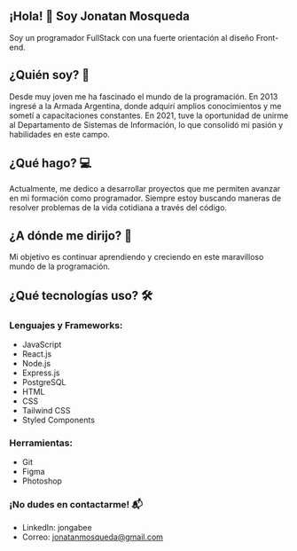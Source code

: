 ## ¡Hola! 👋 Soy Jonatan Mosqueda
Soy un programador FullStack con una fuerte orientación al diseño Front-end.

## ¿Quién soy? 🤔
Desde muy joven me ha fascinado el mundo de la programación. En 2013 ingresé a la Armada Argentina, donde adquirí amplios conocimientos y me sometí a capacitaciones constantes. En 2021, tuve la oportunidad de unirme al Departamento de Sistemas de Información, lo que consolidó mi pasión y habilidades en este campo.

## ¿Qué hago? 💻
Actualmente, me dedico a desarrollar proyectos que me permiten avanzar en mi formación como programador. Siempre estoy buscando maneras de resolver problemas de la vida cotidiana a través del código.

## ¿A dónde me dirijo? 🚀
Mi objetivo es continuar aprendiendo y creciendo en este maravilloso mundo de la programación.

## ¿Qué tecnologías uso? 🛠️
### Lenguajes y Frameworks:
- JavaScript
- React.js
- Node.js
- Express.js
- PostgreSQL
- HTML
- CSS
- Tailwind CSS
- Styled Components

### Herramientas:
- Git
- Figma
- Photoshop

### ¡No dudes en contactarme! 📬
- LinkedIn: jongabee
- Correo: jonatanmosqueda@gmail.com


<!--
**Jongabee/Jongabee** is a ✨ _special_ ✨ repository because its `README.md` (this file) appears on your GitHub profile.

Here are some ideas to get you started:

- 🔭 I’m currently working on ...
- 🌱 I’m currently learning ...
- 👯 I’m looking to collaborate on ...
- 🤔 I’m looking for help with ...
- 💬 Ask me about ...
- 📫 How to reach me: ...
- 😄 Pronouns: ...
- ⚡ Fun fact: ...
-->
